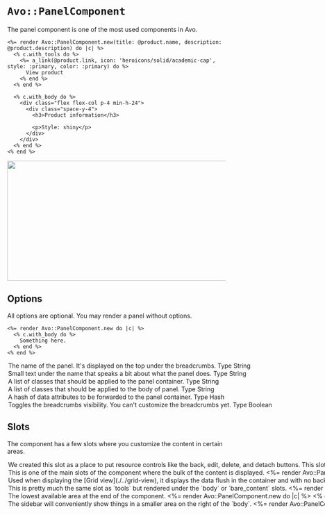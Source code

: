 # `Avo::PanelComponent`

The panel component is one of the most used components in Avo.

```erb
<%= render Avo::PanelComponent.new(title: @product.name, description: @product.description) do |c| %>
  <% c.with_tools do %>
    <%= a_link(@product.link, icon: 'heroicons/solid/academic-cap', style: :primary, color: :primary) do %>
      View product
    <% end %>
  <% end %>

  <% c.with_body do %>
    <div class="flex flex-col p-4 min-h-24">
      <div class="space-y-4">
        <h3>Product information</h3>

        <p>Style: shiny</p>
      </div>
    </div>
  <% end %>
<% end %>
```

<Image src="/assets/img/native-components/avo-panel-component/index.jpg" width="773" height="276" alt="" />

## Options

All options are optional. You may render a panel without options.

```erb
<%= render Avo::PanelComponent.new do |c| %>
  <% c.with_body do %>
    Something here.
  <% end %>
<% end %>
```

<Option name="`name`">
The name of the panel. It's displayed on the top under the breadcrumbs.

#### Type
`String`

<Image src="/assets/img/native-components/avo-panel-component/name.jpg" width="773" height="411" alt="" />
</Option>

<Option name="`description`">
Small text under the name that speaks a bit about what the panel does.

#### Type
`String`

<Image src="/assets/img/native-components/avo-panel-component/description.jpg" width="773" height="533" alt="" />
</Option>

<Option name="`classes`">
A list of classes that should be applied to the panel container.

#### Type
`String`

<Image src="/assets/img/native-components/avo-panel-component/classes.jpg" width="773" height="533" alt="" />
</Option>

<Option name="`body_classes`">
A list of classes that should be applied to the body of panel.

#### Type
`String`

<Image src="/assets/img/native-components/avo-panel-component/body_classes.jpg" width="773" height="533" alt="" />
</Option>

<Option name="`data`">
A hash of data attributes to be forwarded to the panel container.

#### Type
`Hash`

<Image src="/assets/img/native-components/avo-panel-component/classes.jpg" width="773" height="533" alt="" />
</Option>

<Option name="`display_breadcrumbs`">
Toggles the breadcrumbs visibility. You can't customize the breadcrumbs yet.

#### Type
`Boolean`

<Image src="/assets/img/native-components/avo-panel-component/display_breadcrumbs.jpg" width="773" height="720" alt="" />
</Option>

## Slots

The component has a few slots where you customize the content in certain areas.

<Option name="`tools`">
We created this slot as a place to put resource controls like the back, edit, delete, and detach buttons.
This slot will collapse under the title and description when the screen resolution falls under `1024px`.

The section is automatically aligned to the right using `justify-end` class.

```erb
<%= render Avo::PanelComponent.new(name: "Dashboard") do |c| %>
  <% c.with_tools do %>
    <%= a_link('/admin', icon: 'heroicons/solid/academic-cap', style: :primary) do %>
      Admin
    <% end %>
  <% end %>
<% end %>
```

<Image src="/assets/img/native-components/avo-panel-component/tools-slot.jpg" width="1014" height="226" alt="" />
</Option>

<Option name="`body`">
This is one of the main slots of the component where the bulk of the content is displayed.

```erb{2-4}
<%= render Avo::PanelComponent.new do |c| %>
  <% c.with_body do %>
    Something here.
  <% end %>
<% end %>
```

<Image src="/assets/img/native-components/avo-panel-component/body-slot.jpg" width="773" height="720" alt="" />
</Option>

<Option name="`bare_content`">
Used when displaying the [Grid view](./../grid-view), it displays the data flush in the container and with no background.

```erb{2-4}
<%= render Avo::PanelComponent.new do |c| %>
  <% c.with_bare_content do %>
    Something here.
  <% end %>
<% end %>
```

<Image src="/assets/img/native-components/avo-panel-component/grid-view.jpg" width="1312" height="1096" alt="" />
</Option>

<Option name="`footer_tools`">
This is pretty much the same slot as `tools` but rendered under the `body` or `bare_content` slots.

```erb{2-4}
<%= render Avo::PanelComponent.new do |c| %>
  <% c.with_footer_controls do %>
    Something here.
  <% end %>
<% end %>
```

<Image src="/assets/img/native-components/avo-panel-component/footer-controls.jpg" width="1013" height="295" alt="" />
</Option>

<Option name="`footer`">
The lowest available area at the end of the component.

```erb{2-4}
<%= render Avo::PanelComponent.new do |c| %>
  <% c.with_footer do %>
    Something here.
  <% end %>
<% end %>
```
</Option>

<Option name="`sidebar`">
The sidebar will conveniently show things in a smaller area on the right of the `body`.

```erb{2-4}
<%= render Avo::PanelComponent.new do |c| %>
  <% c.with_Sidebar do %>
    Something tiny here.
  <% end %>
<% end %>
```
<Image src="/assets/img/native-components/avo-panel-component/sidebar.png" width="2032" height="1294" alt="" />
</Option>
